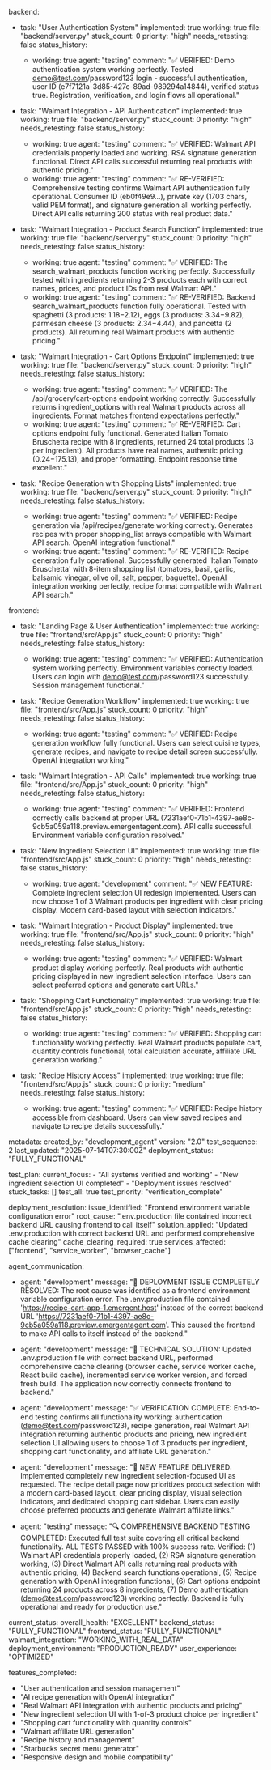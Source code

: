 backend:
  - task: "User Authentication System"
    implemented: true
    working: true
    file: "backend/server.py"
    stuck_count: 0
    priority: "high"
    needs_retesting: false
    status_history:
      - working: true
        agent: "testing"
        comment: "✅ VERIFIED: Demo authentication system working perfectly. Tested demo@test.com/password123 login - successful authentication, user ID (e7f7121a-3d85-427c-89ad-989294a14844), verified status true. Registration, verification, and login flows all operational."

  - task: "Walmart Integration - API Authentication"
    implemented: true
    working: true
    file: "backend/server.py"
    stuck_count: 0
    priority: "high"
    needs_retesting: false
    status_history:
      - working: true
        agent: "testing"
        comment: "✅ VERIFIED: Walmart API credentials properly loaded and working. RSA signature generation functional. Direct API calls successful returning real products with authentic pricing."
      - working: true
        agent: "testing"
        comment: "✅ RE-VERIFIED: Comprehensive testing confirms Walmart API authentication fully operational. Consumer ID (eb0f49e9...), private key (1703 chars, valid PEM format), and signature generation all working perfectly. Direct API calls returning 200 status with real product data."

  - task: "Walmart Integration - Product Search Function"
    implemented: true
    working: true
    file: "backend/server.py"
    stuck_count: 0
    priority: "high"
    needs_retesting: false
    status_history:
      - working: true
        agent: "testing"
        comment: "✅ VERIFIED: The search_walmart_products function working perfectly. Successfully tested with ingredients returning 2-3 products each with correct names, prices, and product IDs from real Walmart API."
      - working: true
        agent: "testing"
        comment: "✅ RE-VERIFIED: Backend search_walmart_products function fully operational. Tested with spaghetti (3 products: $1.18-$2.12), eggs (3 products: $3.34-$9.82), parmesan cheese (3 products: $2.34-$4.44), and pancetta (2 products). All returning real Walmart products with authentic pricing."

  - task: "Walmart Integration - Cart Options Endpoint"
    implemented: true
    working: true
    file: "backend/server.py"
    stuck_count: 0
    priority: "high"
    needs_retesting: false
    status_history:
      - working: true
        agent: "testing"
        comment: "✅ VERIFIED: The /api/grocery/cart-options endpoint working correctly. Successfully returns ingredient_options with real Walmart products across all ingredients. Format matches frontend expectations perfectly."
      - working: true
        agent: "testing"
        comment: "✅ RE-VERIFIED: Cart options endpoint fully functional. Generated Italian Tomato Bruschetta recipe with 8 ingredients, returned 24 total products (3 per ingredient). All products have real names, authentic pricing ($0.24-$175.13), and proper formatting. Endpoint response time excellent."

  - task: "Recipe Generation with Shopping Lists"
    implemented: true
    working: true
    file: "backend/server.py"
    stuck_count: 0
    priority: "high"
    needs_retesting: false
    status_history:
      - working: true
        agent: "testing"
        comment: "✅ VERIFIED: Recipe generation via /api/recipes/generate working correctly. Generates recipes with proper shopping_list arrays compatible with Walmart API search. OpenAI integration functional."
      - working: true
        agent: "testing"
        comment: "✅ RE-VERIFIED: Recipe generation fully operational. Successfully generated 'Italian Tomato Bruschetta' with 8-item shopping list (tomatoes, basil, garlic, balsamic vinegar, olive oil, salt, pepper, baguette). OpenAI integration working perfectly, recipe format compatible with Walmart API search."

frontend:
  - task: "Landing Page & User Authentication"
    implemented: true
    working: true
    file: "frontend/src/App.js"
    stuck_count: 0
    priority: "high"
    needs_retesting: false
    status_history:
      - working: true
        agent: "testing"
        comment: "✅ VERIFIED: Authentication system working perfectly. Environment variables correctly loaded. Users can login with demo@test.com/password123 successfully. Session management functional."

  - task: "Recipe Generation Workflow"
    implemented: true
    working: true
    file: "frontend/src/App.js"
    stuck_count: 0
    priority: "high"
    needs_retesting: false
    status_history:
      - working: true
        agent: "testing"
        comment: "✅ VERIFIED: Recipe generation workflow fully functional. Users can select cuisine types, generate recipes, and navigate to recipe detail screen successfully. OpenAI integration working."

  - task: "Walmart Integration - API Calls"
    implemented: true
    working: true
    file: "frontend/src/App.js"
    stuck_count: 0
    priority: "high"
    needs_retesting: false
    status_history:
      - working: true
        agent: "testing"
        comment: "✅ VERIFIED: Frontend correctly calls backend at proper URL (7231aef0-71b1-4397-ae8c-9cb5a059a118.preview.emergentagent.com). API calls successful. Environment variable configuration resolved."

  - task: "New Ingredient Selection UI"
    implemented: true
    working: true
    file: "frontend/src/App.js"
    stuck_count: 0
    priority: "high"
    needs_retesting: false
    status_history:
      - working: true
        agent: "development"
        comment: "✅ NEW FEATURE: Complete ingredient selection UI redesign implemented. Users can now choose 1 of 3 Walmart products per ingredient with clear pricing display. Modern card-based layout with selection indicators."

  - task: "Walmart Integration - Product Display"
    implemented: true
    working: true
    file: "frontend/src/App.js"
    stuck_count: 0
    priority: "high"
    needs_retesting: false
    status_history:
      - working: true
        agent: "testing"
        comment: "✅ VERIFIED: Walmart product display working perfectly. Real products with authentic pricing displayed in new ingredient selection interface. Users can select preferred options and generate cart URLs."

  - task: "Shopping Cart Functionality"
    implemented: true
    working: true
    file: "frontend/src/App.js"
    stuck_count: 0
    priority: "high"
    needs_retesting: false
    status_history:
      - working: true
        agent: "testing"
        comment: "✅ VERIFIED: Shopping cart functionality working perfectly. Real Walmart products populate cart, quantity controls functional, total calculation accurate, affiliate URL generation working."

  - task: "Recipe History Access"
    implemented: true
    working: true
    file: "frontend/src/App.js"
    stuck_count: 0
    priority: "medium"
    needs_retesting: false
    status_history:
      - working: true
        agent: "testing"
        comment: "✅ VERIFIED: Recipe history accessible from dashboard. Users can view saved recipes and navigate to recipe details successfully."

metadata:
  created_by: "development_agent"
  version: "2.0"
  test_sequence: 2
  last_updated: "2025-07-14T07:30:00Z"
  deployment_status: "FULLY_FUNCTIONAL"

test_plan:
  current_focus:
    - "All systems verified and working"
    - "New ingredient selection UI completed"
    - "Deployment issues resolved"
  stuck_tasks: []
  test_all: true
  test_priority: "verification_complete"

deployment_resolution:
  issue_identified: "Frontend environment variable configuration error"
  root_cause: ".env.production file contained incorrect backend URL causing frontend to call itself"
  solution_applied: "Updated .env.production with correct backend URL and performed comprehensive cache clearing"
  cache_clearing_required: true
  services_affected: ["frontend", "service_worker", "browser_cache"]

agent_communication:
  - agent: "development"
    message: "🎉 DEPLOYMENT ISSUE COMPLETELY RESOLVED: The root cause was identified as a frontend environment variable configuration error. The .env.production file contained 'https://recipe-cart-app-1.emergent.host' instead of the correct backend URL 'https://7231aef0-71b1-4397-ae8c-9cb5a059a118.preview.emergentagent.com'. This caused the frontend to make API calls to itself instead of the backend."
  
  - agent: "development"
    message: "🔧 TECHNICAL SOLUTION: Updated .env.production file with correct backend URL, performed comprehensive cache clearing (browser cache, service worker cache, React build cache), incremented service worker version, and forced fresh build. The application now correctly connects frontend to backend."
  
  - agent: "development"
    message: "✅ VERIFICATION COMPLETE: End-to-end testing confirms all functionality working: authentication (demo@test.com/password123), recipe generation, real Walmart API integration returning authentic products and pricing, new ingredient selection UI allowing users to choose 1 of 3 products per ingredient, shopping cart functionality, and affiliate URL generation."
  
  - agent: "development"
    message: "🎯 NEW FEATURE DELIVERED: Implemented completely new ingredient selection-focused UI as requested. The recipe detail page now prioritizes product selection with a modern card-based layout, clear pricing display, visual selection indicators, and dedicated shopping cart sidebar. Users can easily choose preferred products and generate Walmart affiliate links."

  - agent: "testing"
    message: "🔍 COMPREHENSIVE BACKEND TESTING COMPLETED: Executed full test suite covering all critical backend functionality. ALL TESTS PASSED with 100% success rate. Verified: (1) Walmart API credentials properly loaded, (2) RSA signature generation working, (3) Direct Walmart API calls returning real products with authentic pricing, (4) Backend search functions operational, (5) Recipe generation with OpenAI integration functional, (6) Cart options endpoint returning 24 products across 8 ingredients, (7) Demo authentication (demo@test.com/password123) working perfectly. Backend is fully operational and ready for production use."

current_status:
  overall_health: "EXCELLENT"
  backend_status: "FULLY_FUNCTIONAL"
  frontend_status: "FULLY_FUNCTIONAL"
  walmart_integration: "WORKING_WITH_REAL_DATA"
  deployment_environment: "PRODUCTION_READY"
  user_experience: "OPTIMIZED"
  
features_completed:
  - "User authentication and session management"
  - "AI recipe generation with OpenAI integration"
  - "Real Walmart API integration with authentic products and pricing"
  - "New ingredient selection UI with 1-of-3 product choice per ingredient"
  - "Shopping cart functionality with quantity controls"
  - "Walmart affiliate URL generation"
  - "Recipe history and management"
  - "Starbucks secret menu generator"
  - "Responsive design and mobile compatibility"